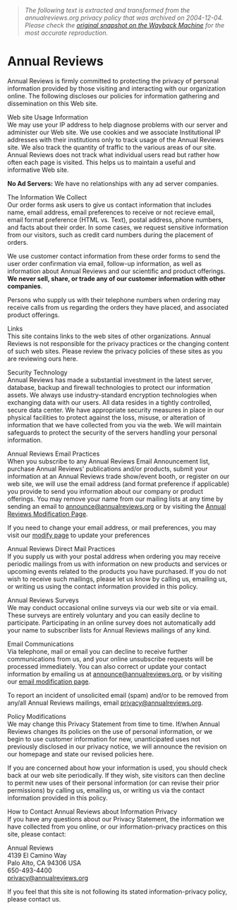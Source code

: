 > *The following text is extracted and transformed from the annualreviews.org privacy policy that was archived on 2004-12-04. Please check the [original snapshot on the Wayback Machine](https://web.archive.org/web/20041204041322id_/http%3A//www.annualreviews.org/about/privacy.asp) for the most accurate reproduction.*

# Annual Reviews

Annual Reviews is firmly committed to protecting the privacy of personal information provided by those visiting and interacting with our organization online. The following discloses our policies for information gathering and dissemination on this Web site.

Web site Usage Information  
We may use your IP address to help diagnose problems with our server and administer our Web site. We use cookies and we associate Institutional IP addresses with their institutions only to track usage of the Annual Reviews site. We also track the quantity of traffic to the various areas of our site. Annual Reviews does not track what individual users read but rather how often each page is visited. This helps us to maintain a useful and informative Web site.

**No Ad Servers:** We have no relationships with any ad server companies.

The Information We Collect  
Our order forms ask users to give us contact information that includes name, email address, email preferences to receive or not recieve email, email format preference (HTML vs. Text), postal address, phone numbers, and facts about their order. In some cases, we request sensitive information from our visitors, such as credit card numbers during the placement of orders.

We use customer contact information from these order forms to send the user order confirmation via email, follow-up information, as well as information about Annual Reviews and our scientific and product offerings. **We never sell, share, or trade any of our customer information with other companies**.

Persons who supply us with their telephone numbers when ordering may receive calls from us regarding the orders they have placed, and associated product offerings.

Links  
This site contains links to the web sites of other organizations. Annual Reviews is not responsible for the privacy practices or the changing content of such web sites. Please review the privacy policies of these sites as you are reviewing ours here.

Security Technology  
Annual Reviews has made a substantial investment in the latest server, database, backup and firewall technologies to protect our information assets. We always use industry-standard encryption technologies when exchanging data with our users. All data resides in a tightly controlled, secure data center. We have appropriate security measures in place in our physical facilities to protect against the loss, misuse, or alteration of information that we have collected from you via the web. We will maintain safeguards to protect the security of the servers handling your personal information.

Annual Reviews Email Practices  
When you subscribe to any Annual Reviews Email Announcement list, purchase Annual Reviews' publications and/or products, submit your information at an Annual Reviews trade show/event booth, or register on our web site, we will use the email address (and format preference if applicable) you provide to send you information about our company or product offerings. You may remove your name from our mailing lists at any time by sending an email to [announce@annualreviews.org](mailto:announce@annualreviews.org) or by visiting the [Annual Reviews Modification Page](https://web.archive.org/emarketing/modify.asp).

If you need to change your email address, or mail preferences, you may visit our [modify page](https://web.archive.org/emarketing/modify.asp) to update your preferences

Annual Reviews Direct Mail Practices   
If you supply us with your postal address when ordering you may receive periodic mailings from us with information on new products and services or upcoming events related to the products you have purchased. If you do not wish to receive such mailings, please let us know by calling us, emailing us, or writing us using the contact information provided in this policy.

Annual Reviews Surveys  
We may conduct occasional online surveys via our web site or via email. These surveys are entirely voluntary and you can easily decline to participate. Participating in an online survey does not automatically add your name to subscriber lists for Annual Reviews mailings of any kind.

Email Communications  
Via telephone, mail or email you can decline to receive further communications from us, and your online unsubscribe requests will be processed immediately. You can also correct or update your contact information by emailing us at [announce@annualreviews.org](mailto:announce@annualreviews.org), or by visiting our [email modification page](https://web.archive.org/emarketing/modify.asp).

To report an incident of unsolicited email (spam) and/or to be removed from any/all Annual Reviews mailings, email [privacy@annualreviews.org](mailto:privacy@annualreviews.org).

Policy Modifications  
We may change this Privacy Statement from time to time. If/when Annual Reviews changes its policies on the use of personal information, or we begin to use customer information for new, unanticipated uses not previously disclosed in our privacy notice, we will announce the revision on our homepage and state our revised policies here.

If you are concerned about how your information is used, you should check back at our web site periodically. If they wish, site visitors can then decline to permit new uses of their personal information (or can revise their prior permissions) by calling us, emailing us, or writing us via the contact information provided in this policy.

How to Contact Annual Reviews about Information Privacy  
If you have any questions about our Privacy Statement, the information we have collected from you online, or our information-privacy practices on this site, please contact:

Annual Reviews  
4139 El Camino Way  
Palo Alto, CA 94306 USA  
650-493-4400  
[privacy@annualreviews.org](mailto:privacy@annualreviews.org)

If you feel that this site is not following its stated information-privacy policy, please contact us.
